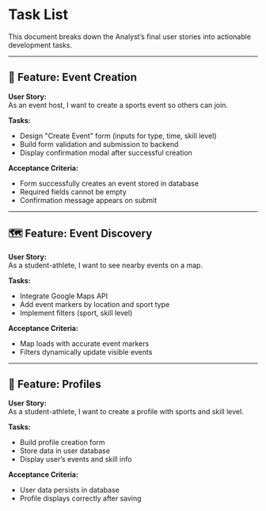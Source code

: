 # Task List

This document breaks down the Analyst’s final user stories into actionable development tasks.

---

## 🏀 Feature: Event Creation
**User Story:**  
As an event host, I want to create a sports event so others can join.

**Tasks:**
- Design "Create Event" form (inputs for type, time, skill level)
- Build form validation and submission to backend
- Display confirmation modal after successful creation

**Acceptance Criteria:**
- Form successfully creates an event stored in database
- Required fields cannot be empty
- Confirmation message appears on submit

---

## 🗺️ Feature: Event Discovery
**User Story:**  
As a student-athlete, I want to see nearby events on a map.

**Tasks:**
- Integrate Google Maps API
- Add event markers by location and sport type
- Implement filters (sport, skill level)

**Acceptance Criteria:**
- Map loads with accurate event markers
- Filters dynamically update visible events

---

## 👤 Feature: Profiles
**User Story:**  
As a student-athlete, I want to create a profile with sports and skill level.

**Tasks:**
- Build profile creation form
- Store data in user database
- Display user’s events and skill info

**Acceptance Criteria:**
- User data persists in database
- Profile displays correctly after saving
